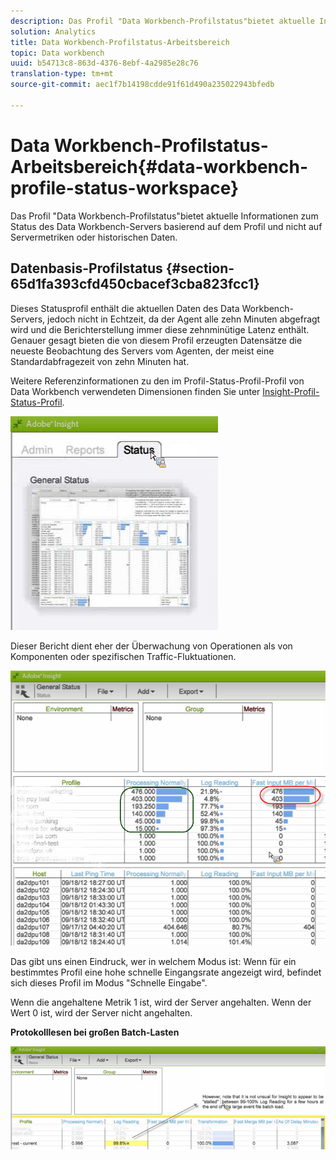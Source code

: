 ```yaml
---
description: Das Profil "Data Workbench-Profilstatus"bietet aktuelle Informationen zum Status des Data Workbench-Servers basierend auf dem Profil und nicht auf Servermetriken oder historischen Daten.
solution: Analytics
title: Data Workbench-Profilstatus-Arbeitsbereich
topic: Data workbench
uuid: b54713c8-863d-4376-8ebf-4a2985e28c76
translation-type: tm+mt
source-git-commit: aec1f7b14198cdde91f61d490a235022943bfedb

---
```



# Data Workbench-Profilstatus-Arbeitsbereich{#data-workbench-profile-status-workspace}

Das Profil &quot;Data Workbench-Profilstatus&quot;bietet aktuelle Informationen zum Status des Data Workbench-Servers basierend auf dem Profil und nicht auf Servermetriken oder historischen Daten.

## Datenbasis-Profilstatus {#section-65d1fa393cfd450cbacef3cba823fcc1}

Dieses Statusprofil enthält die aktuellen Daten des Data Workbench-Servers, jedoch nicht in Echtzeit, da der Agent alle zehn Minuten abgefragt wird und die Berichterstellung immer diese zehnminütige Latenz enthält. Genauer gesagt bieten die von diesem Profil erzeugten Datensätze die neueste Beobachtung des Servers vom Agenten, der meist eine Standardabfragezeit von zehn Minuten hat.

Weitere Referenzinformationen zu den im Profil-Status-Profil-Profil von Data Workbench verwendeten Dimensionen finden Sie unter [Insight-Profil-Status-Profil](../../../home/monitoring-installation/monitoring-profiles/monitoring-profile-using.md#concept-d4cd7da41c8a42bab4aea25418264e64).

![](assets/Status_General_Status.png)

Dieser Bericht dient eher der Überwachung von Operationen als von Komponenten oder spezifischen Traffic-Fluktuationen.

![](assets/Status_General_page.png)

Das gibt uns einen Eindruck, wer in welchem Modus ist: Wenn für ein bestimmtes Profil eine hohe schnelle Eingangsrate angezeigt wird, befindet sich dieses Profil im Modus &quot;Schnelle Eingabe&quot;.

Wenn die angehaltene Metrik 1 ist, wird der Server angehalten. Wenn der Wert 0 ist, wird der Server nicht angehalten.

**Protokolllesen bei großen Batch-Lasten**

![](assets/Status_General_stalled_log.png)

